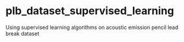 # plb_dataset_supervised_learning
Using supervised learning algorithms on acoustic emission pencil lead break dataset
